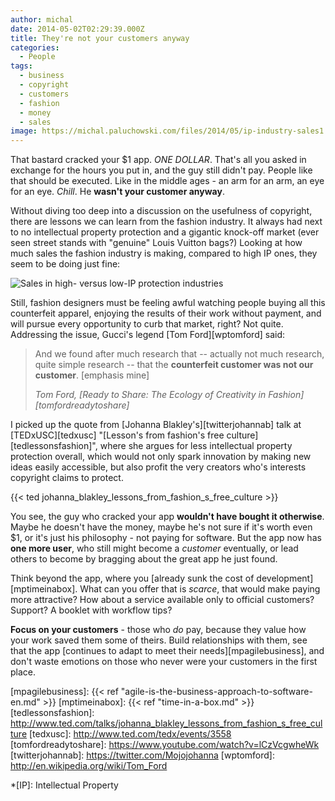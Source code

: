 ```yaml
---
author: michal
date: 2014-05-02T02:29:39.000Z
title: They're not your customers anyway
categories:
  - People
tags:
  - business
  - copyright
  - customers
  - fashion
  - money
  - sales
image: https://michal.paluchowski.com/files/2014/05/ip-industry-sales1.png
---
```


That bastard cracked your $1 app. _ONE DOLLAR_. That's all you asked in exchange for the hours you put in, and the guy still didn't pay. People like that should be executed. Like in the middle ages - an arm for an arm, an eye for an eye. _Chill_. He __wasn't your customer anyway__.

Without diving too deep into a discussion on the usefulness of copyright, there are lessons we can learn from the fashion industry. It always had next to no intellectual property protection and a gigantic knock-off market (ever seen street stands with "genuine" Louis Vuitton bags?) Looking at how much sales the fashion industry is making, compared to high IP ones, they seem to be doing just fine:

![Sales in high- versus low-IP protection industries](/wp-content/uploads/sites/2/2014/05/ip-industry-sales1.png)

Still, fashion designers must be feeling awful watching people buying all this counterfeit apparel, enjoying the results of their work without payment, and will pursue every opportunity to curb that market, right? Not quite. Addressing the issue, Gucci's legend [Tom Ford][wptomford] said:

> And we found after much research that -- actually not much research, quite simple research -- that the __counterfeit customer was not our customer__. [emphasis mine]
>
> <cite>Tom Ford, [Ready to Share: The Ecology of Creativity in Fashion][tomfordreadytoshare]</cite>

I picked up the quote from [Johanna Blakley's][twitterjohannab] talk at [TEDxUSC][tedxusc] "[Lesson's from fashion's free culture][tedlessonsfashion]", where she argues for less intellectual property protection overall, which would not only spark innovation by making new ideas easily accessible, but also profit the very creators who's interests copyright claims to protect.

{{< ted johanna_blakley_lessons_from_fashion_s_free_culture >}}

You see, the guy who cracked your app __wouldn't have bought it otherwise__. Maybe he doesn't have the money, maybe he's not sure if it's worth even $1, or it's just his philosophy - not paying for software. But the app now has __one more user__, who still might become a _customer_ eventually, or lead others to become by bragging about the great app he just found.

Think beyond the app, where you [already sunk the cost of development][mptimeinabox]. What can you offer that is _scarce_, that would make paying more attractive? How about a service available only to official customers? Support? A booklet with workflow tips?

__Focus on your customers__ - those who _do_ pay, because they value how your work saved them some of theirs. Build relationships with them, see that the app [continues to adapt to meet their needs][mpagilebusiness], and don't waste emotions on those who never were your customers in the first place.

[mpagilebusiness]: {{< ref "agile-is-the-business-approach-to-software-en.md" >}}
[mptimeinabox]: {{< ref "time-in-a-box.md" >}}
[tedlessonsfashion]: http://www.ted.com/talks/johanna_blakley_lessons_from_fashion_s_free_culture
[tedxusc]: http://www.ted.com/tedx/events/3558
[tomfordreadytoshare]: https://www.youtube.com/watch?v=lCzVcgwheWk
[twitterjohannab]: https://twitter.com/Mojojohanna
[wptomford]: http://en.wikipedia.org/wiki/Tom_Ford

*[IP]: Intellectual Property

